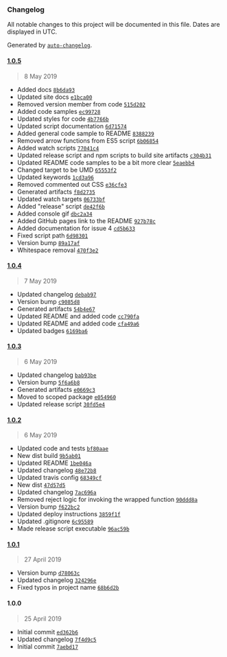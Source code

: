 ### Changelog

All notable changes to this project will be documented in this file. Dates are displayed in UTC.

Generated by [`auto-changelog`](https://github.com/CookPete/auto-changelog).

#### [1.0.5](https://github.com/hal313/promiseifyish/compare/1.0.4...1.0.5)

> 8 May 2019

- Added docs [`8b6da93`](https://github.com/hal313/promiseifyish/commit/8b6da93d7d45ee418f886c9d0784cba1e663c163)
- Updated site docs [`e1bca00`](https://github.com/hal313/promiseifyish/commit/e1bca008297a9316fd7f0a18f3353510cbf9e4ff)
- Removed version member from code [`515d202`](https://github.com/hal313/promiseifyish/commit/515d20258e7cfb015258c2a28f16d2a3c62c4bd2)
- Added code samples [`ec99728`](https://github.com/hal313/promiseifyish/commit/ec99728e09cada7b6db8dd8f10fbae9262fd8ddf)
- Updated styles for code [`4b7766b`](https://github.com/hal313/promiseifyish/commit/4b7766b19421355a3550e4a31c6510cc51cdec56)
- Updated script documentation [`6d71574`](https://github.com/hal313/promiseifyish/commit/6d7157480295b4d5574ce99e1b5cd81938d3e236)
- Added general code sample to README [`8388239`](https://github.com/hal313/promiseifyish/commit/83882393757d6bd61bf27bcc2f66bf743130fca9)
- Removed arrow functions from ES5 script [`6b06854`](https://github.com/hal313/promiseifyish/commit/6b06854fc448e6289f27f01bc168981f2223a181)
- Added watch scripts [`77041c4`](https://github.com/hal313/promiseifyish/commit/77041c4cac06d222843d07577b1833c84b0d7336)
- Updated release script and npm scripts to build site artifacts [`c304b31`](https://github.com/hal313/promiseifyish/commit/c304b31f47101afb4af376b337d7107f6b267f9e)
- Updated README code samples to be a bit more clear [`5eaebb4`](https://github.com/hal313/promiseifyish/commit/5eaebb4e63013616095c498539674be06bf66ebb)
- Changed target to be UMD [`65553f2`](https://github.com/hal313/promiseifyish/commit/65553f23b072ed3b83a9d662ba2f0670aa7a0719)
- Updated keywords [`1cd3a96`](https://github.com/hal313/promiseifyish/commit/1cd3a96d98e0f3315e7a7fb4da72258274283304)
- Removed commented out CSS [`e36cfe3`](https://github.com/hal313/promiseifyish/commit/e36cfe30ff9ab45779673f7f7ada86e65aa3ee5e)
- Generated artifacts [`f8d2735`](https://github.com/hal313/promiseifyish/commit/f8d2735e278c836df6204333fa07f5284e0a25c2)
- Updated watch targets [`06733bf`](https://github.com/hal313/promiseifyish/commit/06733bfb112331dc14213e29b3687010417c9877)
- Added "release" script [`de42f6b`](https://github.com/hal313/promiseifyish/commit/de42f6b3dd49dd1ce22e63898189c8a76264a25a)
- Added console gif [`dbc2a34`](https://github.com/hal313/promiseifyish/commit/dbc2a3440feb28d1ea29853194954373cdf72eba)
- Added GitHub pages link to the README [`927b78c`](https://github.com/hal313/promiseifyish/commit/927b78c6b7362283754b694c964b7ecf21b9735b)
- Added documentation for issue 4 [`cd5b633`](https://github.com/hal313/promiseifyish/commit/cd5b633783b510318720b3f8349900d6475c6471)
- Fixed script path [`6d98301`](https://github.com/hal313/promiseifyish/commit/6d98301f3dcd23ffb1955cd7a3122978d8425fac)
- Version bump [`89a17af`](https://github.com/hal313/promiseifyish/commit/89a17af55e4c88d51c55a0da753f7fefd56cf8db)
- Whitespace removal [`470f3e2`](https://github.com/hal313/promiseifyish/commit/470f3e2bda3b1dcb28087fb0bc5be08699ccb63e)

#### [1.0.4](https://github.com/hal313/promiseifyish/compare/1.0.3...1.0.4)

> 7 May 2019

- Updated changelog [`debab97`](https://github.com/hal313/promiseifyish/commit/debab97e4ac43a659f5ff40fb810e4dc35d950b1)
- Version bump [`c9085d8`](https://github.com/hal313/promiseifyish/commit/c9085d860b13b93e391b98fc2c08cd69de422dac)
- Generated artifacts [`54b4e67`](https://github.com/hal313/promiseifyish/commit/54b4e673dabfede844d544d739dc44c78839f18f)
- Updated README and added code [`cc790fa`](https://github.com/hal313/promiseifyish/commit/cc790fab1880d1142a631cee0211e109a5683124)
- Updated README and added code [`cfa49a6`](https://github.com/hal313/promiseifyish/commit/cfa49a69760892b46f8da97f177fae68cae49d1e)
- Updated badges [`6169ba6`](https://github.com/hal313/promiseifyish/commit/6169ba6cfc850375384342c7773769a4bd488033)

#### [1.0.3](https://github.com/hal313/promiseifyish/compare/1.0.2...1.0.3)

> 6 May 2019

- Updated changelog [`bab93be`](https://github.com/hal313/promiseifyish/commit/bab93be58da295f3529ee67f43283afd514d1334)
- Version bump [`5f6a6b8`](https://github.com/hal313/promiseifyish/commit/5f6a6b8b1d2029b4277ee9a93e21f4e00fb1352d)
- Generated artifacts [`e0669c3`](https://github.com/hal313/promiseifyish/commit/e0669c326f7115817d2c06244677ecaa4034c2f7)
- Moved to scoped package [`e054960`](https://github.com/hal313/promiseifyish/commit/e0549602e6ed7a389f6dde27faa75f1e3864a816)
- Updated release script [`30fd5e4`](https://github.com/hal313/promiseifyish/commit/30fd5e40c6c2b74602ec5009aa8a0f287e5d1656)

#### [1.0.2](https://github.com/hal313/promiseifyish/compare/1.0.1...1.0.2)

> 6 May 2019

- Updated code and tests [`bf80aae`](https://github.com/hal313/promiseifyish/commit/bf80aaec73cdcd0dfcc9458f360ee346f0fe5125)
- New dist build [`9b5ab01`](https://github.com/hal313/promiseifyish/commit/9b5ab01c118157ea9cc068a850dc93767ebfa4ae)
- Updated README [`1be046a`](https://github.com/hal313/promiseifyish/commit/1be046ab76721b84f71df39579aae1d64ddaaaa4)
- Updated changelog [`48e72b8`](https://github.com/hal313/promiseifyish/commit/48e72b809437d741eca23654019d286bf13b1d7b)
- Updated travis config [`68349cf`](https://github.com/hal313/promiseifyish/commit/68349cf2a561a039c8744eaeb478053f264cb223)
- New dist [`47d57d5`](https://github.com/hal313/promiseifyish/commit/47d57d54096288d3150c04d27d8a794f5e0218fc)
- Updated changelog [`7ac696a`](https://github.com/hal313/promiseifyish/commit/7ac696a535543ac3b4ed1f72ba0b26c1ded51360)
- Removed reject logic for invoking the wrapped function [`90ddd8a`](https://github.com/hal313/promiseifyish/commit/90ddd8af7420ee0911ce0fb75f6e47f83bdb2603)
- Version bump [`f622bc2`](https://github.com/hal313/promiseifyish/commit/f622bc2569788f49f5a5aad12fa34f90975f4226)
- Updated deploy instructions [`3859f1f`](https://github.com/hal313/promiseifyish/commit/3859f1f973867168b8698cbf2221f7239ff5853a)
- Updated .gitignore [`6c95589`](https://github.com/hal313/promiseifyish/commit/6c955898293d1bb14f7972c0076efff54ce03d96)
- Made release script executable [`96ac59b`](https://github.com/hal313/promiseifyish/commit/96ac59b80f0399bae42e4d02c97f25204f320e63)

#### [1.0.1](https://github.com/hal313/promiseifyish/compare/1.0.0...1.0.1)

> 27 April 2019

- Version bump [`d78063c`](https://github.com/hal313/promiseifyish/commit/d78063cd821fc4cb28ae1a3d37e429e7899d5b7b)
- Updated changelog [`324296e`](https://github.com/hal313/promiseifyish/commit/324296e7da4f5d52230b3b7b02a696aa2840f813)
- Fixed typos in project name [`68b6d2b`](https://github.com/hal313/promiseifyish/commit/68b6d2b63621f9f9efbf0c55b2b6e9045ae044ee)

#### 1.0.0

> 25 April 2019

- Initial commit [`ed362b6`](https://github.com/hal313/promiseifyish/commit/ed362b624dad0d04a4a3cbb5e0923cf7a7182df5)
- Updated changelog [`7f4d9c5`](https://github.com/hal313/promiseifyish/commit/7f4d9c53c404f41b0d4bca9143ba202d0cec8cbe)
- Initial commit [`7aebd17`](https://github.com/hal313/promiseifyish/commit/7aebd17733da14d94d8e2d012d4d980823827f2f)
